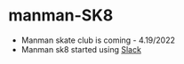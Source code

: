 # manman-SK8
- Manman skate club is coming - 4.19/2022
- Manman sk8 started using [Slack](https://slack.com/)
